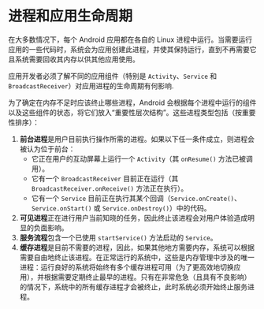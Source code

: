# 进程和应用生命周期 #

在大多数情况下，每个 Android 应用都在各自的 Linux 进程中运行。当需要运行应用的一些代码时，系统会为应用创建此进程，并使其保持运行，直到不再需要它且系统需要回收其内存以供其他应用使用。

应用开发者必须了解不同的应用组件（特别是 `Activity`、`Service` 和 `BroadcastReceiver`）对应用进程的生命周期有何影响.

为了确定在内存不足时应该终止哪些进程，Android 会根据每个进程中运行的组件以及这些组件的状态，将它们放入“重要性层次结构”。这些进程类型包括（按重要性排序）：

1. **前台进程**是用户目前执行操作所需的进程。如果以下任一条件成立，则进程会被认为位于前台：
   - 它正在用户的互动屏幕上运行一个 `Activity`（其 `onResume()` 方法已被调用）。
   - 它有一个 `BroadcastReceiver` 目前正在运行（其 `BroadcastReceiver.onReceive()` 方法正在执行）。
   - 它有一个 `Service` 目前正在执行其某个回调（`Service.onCreate()`、`Service.onStart()` 或 `Service.onDestroy()`）中的代码。
1. **可见进程**正在进行用户当前知晓的任务，因此终止该进程会对用户体验造成明显的负面影响。
1. **服务流程**包含一个已使用 `startService()` 方法启动的 `Service`。
1. **缓存进程**是目前不需要的进程，因此，如果其他地方需要内存，系统可以根据需要自由地终止该进程。在正常运行的系统中，这些是内存管理中涉及的唯一进程：运行良好的系统将始终有多个缓存进程可用（为了更高效地切换应用），并根据需要定期终止最早的进程。只有在非常危急（且具有不良影响）的情况下，系统中的所有缓存进程才会被终止，此时系统必须开始终止服务进程。


